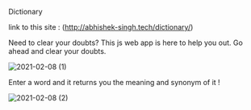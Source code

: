 Dictionary

link to this site : (http://abhishek-singh.tech/dictionary/)

Need to clear your doubts? This js web app is here to help you out.
Go ahead and clear your doubts.

 
![2021-02-08 (1)](https://user-images.githubusercontent.com/72956186/107234795-09d4d780-6a4a-11eb-99e3-1d7df969082e.png)


Enter a word and it returns you the meaning and synonym of it !  



![2021-02-08 (2)](https://user-images.githubusercontent.com/72956186/107236039-51a82e80-6a4b-11eb-81f6-2b7d6b6e7e97.png)

